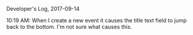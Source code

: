 Developer's Log, 2017-09-14

10:19 AM: When I create a new event it causes the title text field to jump back to the bottom. I'm not sure what causes this.
